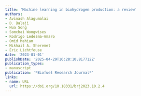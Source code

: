 ```yaml
---
title: 'Machine learning in biohydrogen production: a review'
authors:
- Avinash Alagumalai
- D. Balaji
- Hua Song
- Somchai Wongwises
- Rodrigo Ledesma‐Amaro
- Omid Mahian
- Mikhail А. Sheremet
- Éric Lichtfouse
date: '2023-01-01'
publishDate: '2025-04-29T16:28:10.817712Z'
publication_types:
- manuscript
publication: '*Biofuel Research Journal*'
links:
- name: URL
  url: https://doi.org/10.18331/brj2023.10.2.4
---
```

